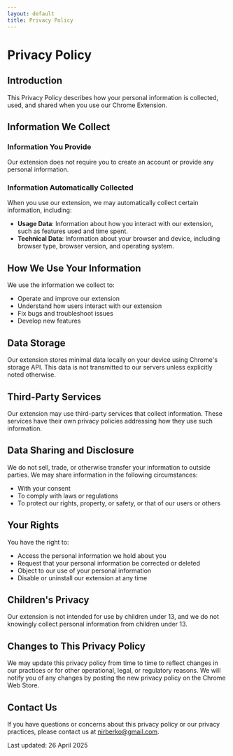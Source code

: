 ```yaml
---
layout: default
title: Privacy Policy
---
```


# Privacy Policy

## Introduction

This Privacy Policy describes how your personal information is collected, used, and shared when you use our Chrome Extension.

## Information We Collect

### Information You Provide

Our extension does not require you to create an account or provide any personal information.

### Information Automatically Collected

When you use our extension, we may automatically collect certain information, including:

- **Usage Data**: Information about how you interact with our extension, such as features used and time spent.
- **Technical Data**: Information about your browser and device, including browser type, browser version, and operating system.

## How We Use Your Information

We use the information we collect to:

- Operate and improve our extension
- Understand how users interact with our extension
- Fix bugs and troubleshoot issues
- Develop new features

## Data Storage

Our extension stores minimal data locally on your device using Chrome's storage API. This data is not transmitted to our servers unless explicitly noted otherwise.

## Third-Party Services

Our extension may use third-party services that collect information. These services have their own privacy policies addressing how they use such information.

## Data Sharing and Disclosure

We do not sell, trade, or otherwise transfer your information to outside parties. We may share information in the following circumstances:

- With your consent
- To comply with laws or regulations
- To protect our rights, property, or safety, or that of our users or others

## Your Rights

You have the right to:

- Access the personal information we hold about you
- Request that your personal information be corrected or deleted
- Object to our use of your personal information
- Disable or uninstall our extension at any time

## Children's Privacy

Our extension is not intended for use by children under 13, and we do not knowingly collect personal information from children under 13.

## Changes to This Privacy Policy

We may update this privacy policy from time to time to reflect changes in our practices or for other operational, legal, or regulatory reasons. We will notify you of any changes by posting the new privacy policy on the Chrome Web Store.

## Contact Us

If you have questions or concerns about this privacy policy or our privacy practices, please contact us at nirberko@gmail.com.

Last updated: 26 April 2025